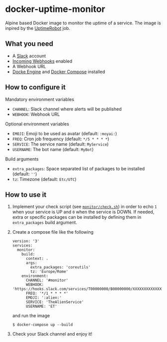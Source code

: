 # docker-uptime-monitor

Alpine based Docker image to monitor the uptime of a service. The image is
inpired by the [UptimeRobot](https://uptimerobot.com) job.

## What you need

*   A [Slack](https://slack.com) account
*   [Incoming Webhooks](https://api.slack.com/incoming-webhooks) enabled
*   A Webhook URL
*   [Docke Engine](https://docs.docker.com/install/) and
    [Docker Compose](https://docs.docker.com/compose/install/) installed

## How to configure it

Mandatory environment variables

*   `CHANNEL`: Slack channel where alerts will be published
*   `WEBHOOK`: Webhook URL

Optional environment variables

*   `EMOJI`: Emoji to be used as avatar (default: `:moyai:`)
*   `FREQ`: Cron job frequency (default: `*/5 * * * *`)
*   `SERVICE`: The service name (default: `MyService`)
*   `USERNAME`: The bot name (default: `MyBot`)

Build arguments

*   `extra_packages`: Space separated list of packages to be installed (default: `''`)
*   `tz`: Timezone (default: `Etc/UTC`)

## How to use it

1.  Implement your check script (see [`monitor/check.sh`](./monitor/check.sh))
    in order to echo `1` when your service is UP and `0` when the service is
    DOWN. If needed, extra or specific packages can be installed by defining
    them in `extra_packages` build argument.

2.  Create a compose file like the following
    
        version: '3'
        services:
          monitor:
            build:
              context: .
              args:
                extra_packages: 'coreutils'
                tz: 'Europe/Rome'
            environment:
              CHANNEL: '#monitor'
              WEBHOOK: 'https://hooks.slack.com/services/T00000000/B00000000/XXXXXXXXXXXXXXXXXXXXXXXX'
              FREQ: '*/1 * * * *'
              EMOJI: ':alien:'
              SERVICE: 'TheAlienService'
              USERNAME: 'ET'

    and run the image

        $ docker-compose up --build

3.  Check your Slack channel and enjoy it!
